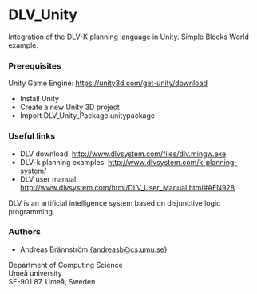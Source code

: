 # DLV_Unity
Integration of the DLV-K planning language in Unity.
Simple Blocks World example.

### Prerequisites

Unity Game Engine: https://unity3d.com/get-unity/download

* Install Unity
* Create a new Unity 3D project
* Import DLV_Unity_Package.unitypackage

### Useful links

* DLV download: http://www.dlvsystem.com/files/dlv.mingw.exe
* DLV-k planning examples: http://www.dlvsystem.com/k-planning-system/
* DLV user manual: http://www.dlvsystem.com/html/DLV_User_Manual.html#AEN928

DLV is an artificial intelligence system based on disjunctive logic programming.

### Authors

* Andreas Brännström {andreasb@cs.umu.se}

Department of Computing Science  
Umeå university  
SE-901 87, Umeå, Sweden  
